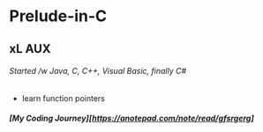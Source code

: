 # Prelude-in-C
## xL AUX<br />
###### Started /w Java, C, C++, Visual Basic, finally C#<br />
* learn function pointers<br />
##### [My Coding Journey][https://anotepad.com/note/read/gfsrgerg]
